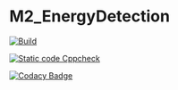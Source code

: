 # M2_EnergyDetection

[![Build](https://github.com/VIJAYAVARSHINI/M2_Proj/actions/workflows/compile.yml/badge.svg)](https://github.com/VIJAYAVARSHINI/M2_Proj/actions/workflows/compile.yml)

[![Static code Cppcheck](https://github.com/VIJAYAVARSHINI/M2_Proj/actions/workflows/cppcheck.yml/badge.svg)](https://github.com/VIJAYAVARSHINI/M2_Proj/actions/workflows/cppcheck.yml)

[![Codacy Badge](https://app.codacy.com/project/badge/Grade/a0288dd7a9454447a616b20e6d93f27b)](https://www.codacy.com/gh/VIJAYAVARSHINI/M2_Proj/dashboard?utm_source=github.com&amp;utm_medium=referral&amp;utm_content=VIJAYAVARSHINI/M2_Proj&amp;utm_campaign=Badge_Grade)
